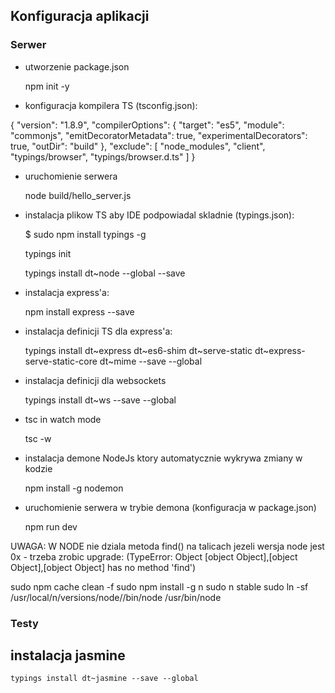 
## Konfiguracja aplikacji

### Serwer

-  utworzenie package.json

    npm init -y

-  konfiguracja kompilera TS (tsconfig.json):

{
 "version": "1.8.9",
 "compilerOptions": {
 "target": "es5",
 "module": "commonjs",
 "emitDecoratorMetadata": true,
 "experimentalDecorators": true,
 "outDir": "build"
 },
 "exclude": [
 "node_modules",
 "client",
 "typings/browser",
 "typings/browser.d.ts"
 ]
}

- uruchomienie serwera

    node build/hello_server.js

- instalacja plikow TS aby IDE podpowiadal skladnie (typings.json):

  $ sudo npm install typings -g

  typings init

  typings install dt~node --global --save

- instalacja express'a:

    npm install express --save

- instalacja definicji TS dla express'a:

    typings install dt~express dt~es6-shim dt~serve-static dt~express-serve-static-core dt~mime --save --global

- instalacja definicji dla websockets

    typings install dt~ws --save --global

- tsc in watch mode

   tsc -w

- instalacja demone NodeJs ktory automatycznie wykrywa zmiany w kodzie

   npm install -g nodemon

- uruchomienie serwera w trybie demona (konfiguracja w package.json)

   npm run dev


UWAGA: W NODE nie dziala metoda find() na talicach jezeli wersja node jest 0x - trzeba zrobic upgrade:
(TypeError: Object [object Object],[object Object],[object Object] has no method 'find')

  sudo npm cache clean -f
  sudo npm install -g n
  sudo n stable
  sudo ln -sf /usr/local/n/versions/node/<VERSION>/bin/node /usr/bin/node

### Testy

## instalacja jasmine

    typings install dt~jasmine --save --global

